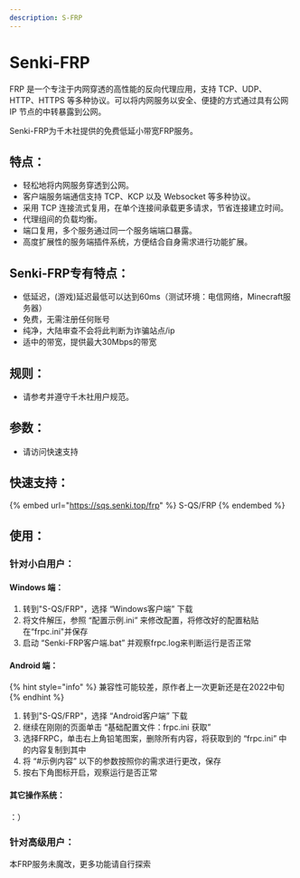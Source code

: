 ```yaml
---
description: S-FRP
---
```


# Senki-FRP

FRP 是一个专注于内网穿透的高性能的反向代理应用，支持 TCP、UDP、HTTP、HTTPS 等多种协议。可以将内网服务以安全、便捷的方式通过具有公网 IP 节点的中转暴露到公网。

Senki-FRP为千木社提供的免费低延小带宽FRP服务。

## 特点：

* 轻松地将内网服务穿透到公网。
* 客户端服务端通信支持 TCP、KCP 以及 Websocket 等多种协议。
* 采用 TCP 连接流式复用，在单个连接间承载更多请求，节省连接建立时间。
* 代理组间的负载均衡。
* 端口复用，多个服务通过同一个服务端端口暴露。
* 高度扩展性的服务端插件系统，方便结合自身需求进行功能扩展。

## [ ](https://gofrp.org/docs/overview/#%E4%B8%8B%E4%B8%80%E6%AD%A5)Senki-FRP专有特点：

* 低延迟，(游戏)延迟最低可以达到60ms（测试环境：电信网络，Minecraft服务器）
* 免费，无需注册任何账号
* 纯净，大陆审查不会将此判断为诈骗站点/ip
* 适中的带宽，提供最大30Mbps的带宽

## 规则：

* 请参考并遵守千木社用户规范。

## 参数：

* 请访问快速支持

## 快速支持：

{% embed url="https://sqs.senki.top/frp" %}
S-QS/FRP
{% endembed %}

## 使用：

### 针对小白用户：

#### Windows 端：

1. 转到"S-QS/FRP"，选择 “Windows客户端” 下载
2. 将文件解压，参照 “配置示例.ini” 来修改配置，将修改好的配置粘贴在“frpc.ini"并保存
3. 启动 “Senki-FRP客户端.bat” 并观察frpc.log来判断运行是否正常

#### Android 端：

{% hint style="info" %}
兼容性可能较差，原作者上一次更新还是在2022中旬
{% endhint %}

1. 转到"S-QS/FRP"，选择 “Android客户端” 下载
2. 继续在刚刚的页面单击 “基础配置文件：frpc.ini 获取”
3. 选择FRPC，单击右上角铅笔图案，删除所有内容，将获取到的 “frpc.ini” 中的内容复制到其中
4. 将 “#示例内容” 以下的参数按照你的需求进行更改，保存
5. 按右下角图标开启，观察运行是否正常

#### 其它操作系统：

：）

### 针对高级用户：

本FRP服务未魔改，更多功能请自行探索
